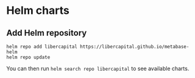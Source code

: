 # Helm charts

## Add Helm repository

```
helm repo add libercapital https://libercapital.github.io/metabase-helm
helm repo update
```

You can then run `helm search repo libercapital` to see available charts.
